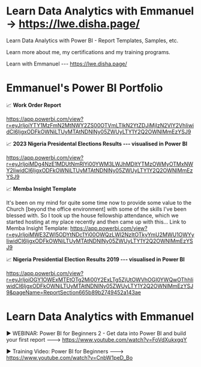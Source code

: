 # Learn Data Analytics with Emmanuel -> https://lwe.disha.page/

Learn Data Analytics with Power BI - Report Templates, Samples, etc.

Learn more about me, my certifications and my training programs.

Learn with Emmanuel --- https://lwe.disha.page/

# Emmanuel's Power BI Portfolio

📈 **Work Order Report**

https://app.powerbi.com/view?r=eyJrIjoiYTY1MzFmN2MtNWY2ZS00OTVmLTlkN2YtZDJiMjIzN2VlY2VhIiwidCI6IjgxODFkOWNiLTUyMTAtNDNlNy05ZWUyLTY1Y2Q2OWNlMmEzYSJ9

📈 **2023 Nigeria Presidental Elections Results --- visualised in Power BI**

https://app.powerbi.com/view?r=eyJrIjoiMDg4NzE1MDUtNmRlYi00YWM3LWJhMDItYTMzOWMyOTMxNWY2IiwidCI6IjgxODFkOWNiLTUyMTAtNDNlNy05ZWUyLTY1Y2Q2OWNlMmEzYSJ9

📈 **Memba Insight Template**

It's been on my mind for quite some time now to provide some value to the Church [beyond the office environment] with some of the skills I've been blessed with. So I took up the house fellowship attendance, which we started hosting at my place recently and then came up with this...
Link to Memba Insight Template: https://app.powerbi.com/view?r=eyJrIjoiMWE3ZWI5ODYtNDc1Yi00OWQzLWI2NzItOTkyYmU2MWU1OWYyIiwidCI6IjgxODFkOWNiLTUyMTAtNDNlNy05ZWUyLTY1Y2Q2OWNlMmEzYSJ9

📈 **Nigeria Presidential Election Results 2019 --- visualised in Power BI**

https://app.powerbi.com/view?r=eyJrIjoiOGY1OWExMTEtOTg2Mi00Y2ExLTg5ZjUtOWVhOGI0YWQwOThhIiwidCI6IjgxODFkOWNiLTUyMTAtNDNlNy05ZWUyLTY1Y2Q2OWNlMmEzYSJ9&pageName=ReportSection665b89b2749452a143ae


# Learn Data Analytics with Emmanuel

▶️ WEBINAR: Power BI for Beginners 2 - Get data into Power BI and build your first report ---> https://www.youtube.com/watch?v=FoVdXukxgqY

▶️ Training Video: Power BI for Beginners ---> https://www.youtube.com/watch?v=CnbW1peD_Bo
